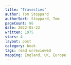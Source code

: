 ```yaml
---
title: "Travesties"
author: Tom Stoppard
authorSort: Stoppard, Tom
pageCount: 96
date: 2022-05-22
written: 1975
stars: 4
layout: post
category: book
tags: read unreviewed
mapping: England, UK, Europe
---
```

